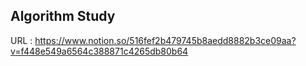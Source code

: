 ## Algorithm Study

URL : https://www.notion.so/516fef2b479745b8aedd8882b3ce09aa?v=f448e549a6564c388871c4265db80b64

